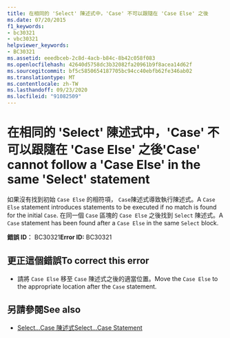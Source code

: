 ```yaml
---
title: 在相同的 'Select' 陳述式中，'Case' 不可以跟隨在 'Case Else' 之後
ms.date: 07/20/2015
f1_keywords:
- bc30321
- vbc30321
helpviewer_keywords:
- BC30321
ms.assetid: eeedbceb-2c8d-4acb-b84c-8b42c058f083
ms.openlocfilehash: 42640d5758dc3b32082fa20961b9f8acea14d62f
ms.sourcegitcommit: bf5c5850654187705bc94cc40ebfb62fe346ab02
ms.translationtype: MT
ms.contentlocale: zh-TW
ms.lasthandoff: 09/23/2020
ms.locfileid: "91082509"
---
```

# <a name="case-cannot-follow-a-case-else-in-the-same-select-statement"></a><span data-ttu-id="ba1c4-102">在相同的 'Select' 陳述式中，'Case' 不可以跟隨在 'Case Else' 之後</span><span class="sxs-lookup"><span data-stu-id="ba1c4-102">'Case' cannot follow a 'Case Else' in the same 'Select' statement</span></span>

<span data-ttu-id="ba1c4-103">如果沒有找到初始 `Case Else` 的相符項， `Case`陳述式導致執行陳述式。</span><span class="sxs-lookup"><span data-stu-id="ba1c4-103">A `Case Else` statement introduces statements to be executed if no match is found for the initial `Case`.</span></span> <span data-ttu-id="ba1c4-104">在同一個 `Case` 區塊的 `Case Else` 之後找到 `Select` 陳述式。</span><span class="sxs-lookup"><span data-stu-id="ba1c4-104">A `Case` statement has been found after a `Case Else` in the same `Select` block.</span></span>  
  
 <span data-ttu-id="ba1c4-105">**錯誤 ID︰** BC30321</span><span class="sxs-lookup"><span data-stu-id="ba1c4-105">**Error ID:** BC30321</span></span>  
  
## <a name="to-correct-this-error"></a><span data-ttu-id="ba1c4-106">更正這個錯誤</span><span class="sxs-lookup"><span data-stu-id="ba1c4-106">To correct this error</span></span>  
  
- <span data-ttu-id="ba1c4-107">請將 `Case Else` 移至 `Case` 陳述式之後的適當位置。</span><span class="sxs-lookup"><span data-stu-id="ba1c4-107">Move the `Case Else` to the appropriate location after the `Case` statement.</span></span>  
  
## <a name="see-also"></a><span data-ttu-id="ba1c4-108">另請參閱</span><span class="sxs-lookup"><span data-stu-id="ba1c4-108">See also</span></span>

- [<span data-ttu-id="ba1c4-109">Select...Case 陳述式</span><span class="sxs-lookup"><span data-stu-id="ba1c4-109">Select...Case Statement</span></span>](../language-reference/statements/select-case-statement.md)
